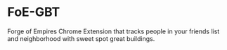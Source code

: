 # FoE-GBT
Forge of Empires Chrome Extension that tracks people in your friends list and neighborhood with sweet spot great buildings. 
